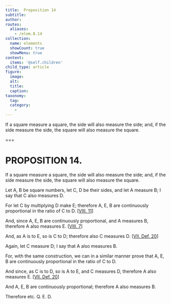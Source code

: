 ```yaml
---
title:  Proposition 14
subtitle: 
author:
routes:
  aliases:
    - /elem.8.14
collection:
  name: elements
  showCount: true
  showMenu: true
content:
  items: '@self.children'
child_type: article
figure:
  image:
  alt:
  title:
  caption:
taxonomy:
  tag:
  category:
    - 
---
```


<p>
       <hi rend="ital">If a square measure a square, the side will also measure the side; and, if the side measure the side, the square will also measure the square.</hi>
      </p>

===

<h1>PROPOSITION 14.</h1>
<p>
       <span class="ital">If a square measure a square, the side will also measure the side; and, if the side measure the side, the square will also measure the square.</span>
      </p>

<p>Let <span class="ital">A</span>, <span class="ital">B</span> be square numbers, let <span class="ital">C</span>, <span class="ital">D</span> be their sides, and let <span class="ital">A</span> measure <span class="ital">B</span>; I say that <span class="ital">C</span> also measures <span class="ital">D</span>. 
      </p>

<p>For let <span class="ital">C</span> by multiplying <span class="ital">D</span> make <span class="ital">E</span>; therefore <span class="ital">A</span>, <span class="ital">E</span>, <span class="ital">B</span> are continuously proportional in the ratio of <span class="ital">C</span> to <span class="ital">D</span>. [<a href="/elem.8.11">VIII. 11</a>] </p>

<p>And, since <span class="ital">A</span>, <span class="ital">E</span>, <span class="ital">B</span> are continuously proportional, and <span class="ital">A</span> measures <span class="ital">B</span>, therefore <span class="ital">A</span> also measures <span class="ital">E</span>. [<a href="/elem.8.7">VIII. 7</a>] <pb n="368"/></p>

<p>And, as <span class="ital">A</span> is to <span class="ital">E</span>, so is <span class="ital">C</span> to <span class="ital">D</span>; therefore also <span class="ital">C</span> measures <span class="ital">D</span>. [<a href="/elem.7.def.20">VII. Def. 20</a>] </p>

<p>Again, let <span class="ital">C</span> measure <span class="ital">D</span>; I say that <span class="ital">A</span> also measures <span class="ital">B</span>. </p>

<p>For, with the same construction, we can in a similar manner prove that <span class="ital">A</span>, <span class="ital">E</span>, <span class="ital">B</span> are continuously proportional in the ratio of <span class="ital">C</span> to <span class="ital">D</span>. </p>

<p>And since, as <span class="ital">C</span> is to <span class="ital">D</span>, so is <span class="ital">A</span> to <span class="ital">E</span>, and <span class="ital">C</span> measures <span class="ital">D</span>, therefore <span class="ital">A</span> also measures <span class="ital">E</span>. [<a href="/elem.7.def.20">VII. Def. 20</a>] </p>

<p>And <span class="ital">A</span>, <span class="ital">E</span>, <span class="ital">B</span> are continuously proportional; therefore <span class="ital">A</span> also measures <span class="ital">B</span>. </p>

<p>Therefore etc. Q. E. D.</p>
